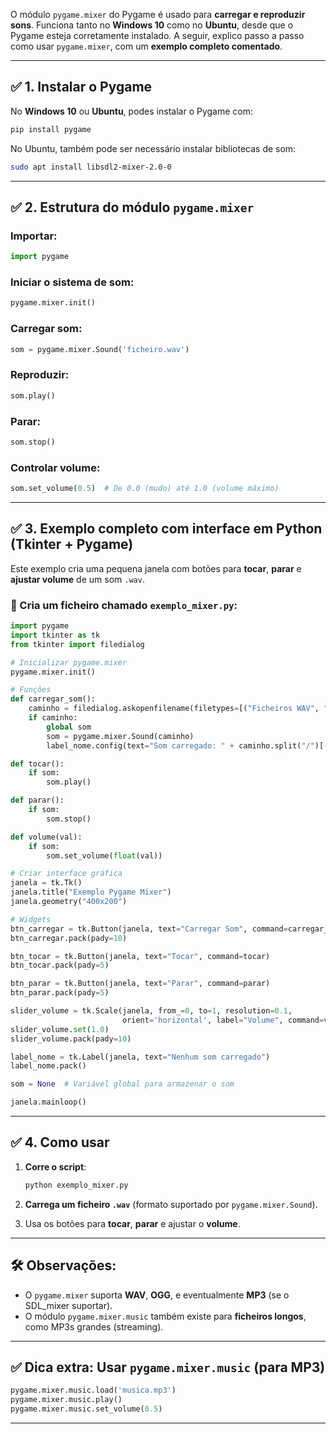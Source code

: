 O módulo `pygame.mixer` do Pygame é usado para **carregar e reproduzir sons**. Funciona tanto no **Windows 10** como no **Ubuntu**, desde que o Pygame esteja corretamente instalado. A seguir, explico passo a passo como usar `pygame.mixer`, com um **exemplo completo comentado**.

---

## ✅ 1. Instalar o Pygame

No **Windows 10** ou **Ubuntu**, podes instalar o Pygame com:

```bash
pip install pygame
```

No Ubuntu, também pode ser necessário instalar bibliotecas de som:

```bash
sudo apt install libsdl2-mixer-2.0-0
```

---

## ✅ 2. Estrutura do módulo `pygame.mixer`

### Importar:

```python
import pygame
```

### Iniciar o sistema de som:

```python
pygame.mixer.init()
```

### Carregar som:

```python
som = pygame.mixer.Sound('ficheiro.wav')
```

### Reproduzir:

```python
som.play()
```

### Parar:

```python
som.stop()
```

### Controlar volume:

```python
som.set_volume(0.5)  # De 0.0 (mudo) até 1.0 (volume máximo)
```

---

## ✅ 3. Exemplo completo com interface em Python (Tkinter + Pygame)

Este exemplo cria uma pequena janela com botões para **tocar**, **parar** e **ajustar volume** de um som `.wav`.

### 🎵 Cria um ficheiro chamado `exemplo_mixer.py`:

```python
import pygame
import tkinter as tk
from tkinter import filedialog

# Inicializar pygame.mixer
pygame.mixer.init()

# Funções
def carregar_som():
    caminho = filedialog.askopenfilename(filetypes=[("Ficheiros WAV", "*.wav")])
    if caminho:
        global som
        som = pygame.mixer.Sound(caminho)
        label_nome.config(text="Som carregado: " + caminho.split("/")[-1])

def tocar():
    if som:
        som.play()

def parar():
    if som:
        som.stop()

def volume(val):
    if som:
        som.set_volume(float(val))

# Criar interface gráfica
janela = tk.Tk()
janela.title("Exemplo Pygame Mixer")
janela.geometry("400x200")

# Widgets
btn_carregar = tk.Button(janela, text="Carregar Som", command=carregar_som)
btn_carregar.pack(pady=10)

btn_tocar = tk.Button(janela, text="Tocar", command=tocar)
btn_tocar.pack(pady=5)

btn_parar = tk.Button(janela, text="Parar", command=parar)
btn_parar.pack(pady=5)

slider_volume = tk.Scale(janela, from_=0, to=1, resolution=0.1,
                         orient='horizontal', label="Volume", command=volume)
slider_volume.set(1.0)
slider_volume.pack(pady=10)

label_nome = tk.Label(janela, text="Nenhum som carregado")
label_nome.pack()

som = None  # Variável global para armazenar o som

janela.mainloop()
```

---

## ✅ 4. Como usar

1. **Corre o script**:

   ```bash
   python exemplo_mixer.py
   ```
2. **Carrega um ficheiro `.wav`** (formato suportado por `pygame.mixer.Sound`).
3. Usa os botões para **tocar**, **parar** e ajustar o **volume**.

---

## 🛠️ Observações:

* O `pygame.mixer` suporta **WAV**, **OGG**, e eventualmente **MP3** (se o SDL\_mixer suportar).
* O módulo `pygame.mixer.music` também existe para **ficheiros longos**, como MP3s grandes (streaming).

---

## ✅ Dica extra: Usar `pygame.mixer.music` (para MP3)

```python
pygame.mixer.music.load('musica.mp3')
pygame.mixer.music.play()
pygame.mixer.music.set_volume(0.5)
```

---
